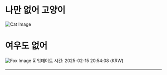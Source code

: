 
# 나만 없어 고양이

![Cat Image](https://cdn2.thecatapi.com/images/MTYzMDE5Mg.jpg)

# 여우도 없어
![Fox Image](https://randomfox.ca/images/124.jpg)
⏳ 업데이트 시간: 2025-02-15 20:54:08 (KRW)

---
